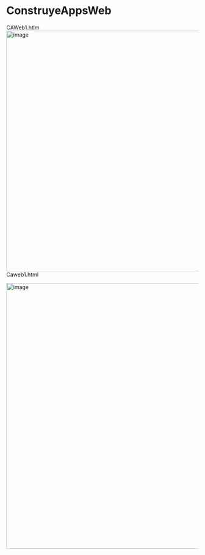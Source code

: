 # ConstruyeAppsWeb
CAWeb1.htlm
<img width="1065" height="631" alt="image" src="https://github.com/user-attachments/assets/48236c16-44af-4ba5-b149-0d1a2195b972" />
Caweb1.html

<img width="1357" height="697" alt="image" src="https://github.com/user-attachments/assets/e36cfb55-bbec-4c06-9cd3-093dddb81e2a" />
